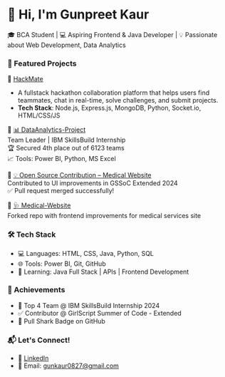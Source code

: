 # 👋 Hi, I'm Gunpreet Kaur

🎓 BCA Student | 💻 Aspiring Frontend & Java Developer | 💡 Passionate about Web Development, Data Analytics 


### 🌟 Featured Projects

🔹 [HackMate](https://github.com/Gunpreet08/HackMate)  
- A fullstack hackathon collaboration platform that helps users find teammates, chat in real-time, solve challenges, and submit projects.   
- **Tech Stack**: Node.js, Express.js, MongoDB, Python, Socket.io, HTML/CSS/JS  

🔹 [📊 DataAnalytics-Project](https://github.com/Gunpreet08/DataAnalytics-Project)  
Team Leader | IBM SkillsBuild Internship  
🏆 Secured 4th place out of 6123 teams  
📈 Tools: Power BI, Python, MS Excel

🔹 [💡 Open Source Contribution – Medical Website](https://github.com/Gunpreet08/OpenSource-Contribution-MedicalWebsite)  
Contributed to UI improvements in GSSoC Extended 2024  
✅ Pull request merged successfully!

🔹 [🩺 Medical-Website](https://github.com/Gunpreet08/Medical-Website)  
Forked repo with frontend improvements for medical services site


### 🛠️ Tech Stack

- 💻 Languages: HTML, CSS, Java, Python, SQL
- 🌐 Tools: Power BI, Git, GitHub
- 🧠 Learning: Java Full Stack | APIs | Frontend Development


### 🏅 Achievements

- 🥇 Top 4 Team @ IBM SkillsBuild Internship 2024
- ✅ Contributor @ GirlScript Summer of Code - Extended
- 🐙 Pull Shark Badge on GitHub


### 📬 Let's Connect!

- 🔗 [LinkedIn](https://www.linkedin.com/in/gunpreet-kaur-8a2728294/) 
- 📧 Email: gunkaur0827@gmail.com

